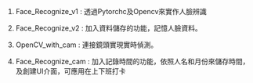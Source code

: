 1. Face_Recognize_v1 : 透過Pytorchc及Opencv來實作人臉辨識

2. Face_Recognize_v2 : 加入資料儲存的功能，記憶人臉資料。

3. OpenCV_with_cam : 連接鏡頭實現實時偵測。

4. Face_Recognize_cam : 加入記錄時間的功能，依照人名和月份來儲存時間，及創建UI介面，可應用在上下班打卡
